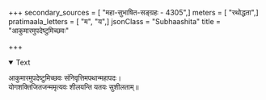 +++
secondary_sources = [ "महा-सुभाषित-सङ्ग्रहः - 4305",]
meters = [ "रथोद्धता",]
pratimaala_letters = [ "म", "य",]
jsonClass = "Subhaashita"
title = "आकुमारमुपदेष्टुमिच्छवः"

+++

<details open><summary>Text</summary>

आकुमारमुपदेष्टुमिच्छवः संनिवृत्तिमपथान्महापदः।  
योगशक्तिजितजन्ममृत्यवः शीलयन्ति यतयः सुशीलताम्॥
</details>
